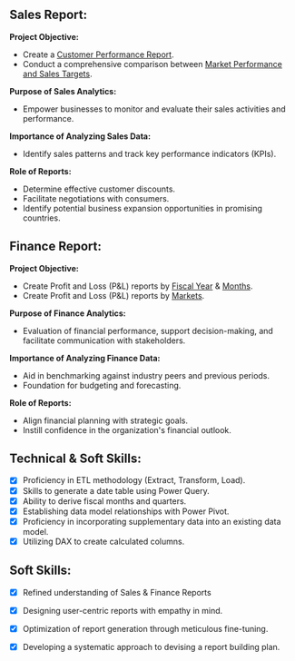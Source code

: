 ## Sales Report:

**Project Objective:** 
- Create a [Customer Performance Report](https://github.com/Nehakumari1705/Excel_Sales_Analytics/blob/main/Customer%20Performance%20Report.pdf).
- Conduct a comprehensive comparison between [Market Performance and Sales Targets](https://github.com/Nehakumari1705/Excel_Sales_Analytics/blob/main/Market%20Performance%20vs%20Target%20Report.pdf).

**Purpose of Sales Analytics:** 
- Empower businesses to monitor and evaluate their sales activities and performance.

**Importance of Analyzing Sales Data:** 
- Identify sales patterns and track key performance indicators (KPIs).

**Role of Reports:** 
- Determine effective customer discounts.
- Facilitate negotiations with consumers.
- Identify potential business expansion opportunities in promising countries.

 ## Finance Report:

**Project Objective:** 
- Create Profit and Loss (P&L) reports by [Fiscal Year](https://github.com/Nehakumari1705/Excel_Sales_Analytics/blob/main/P%26L%20Statement%20by%20Fiscal%20Year.pdf) & [Months](https://github.com/Nehakumari1705/Excel_Sales_Analytics/blob/main/P%26L%20Statement%20by%20Months.pdf).
- Create Profit and Loss (P&L) reports by [Markets](https://github.com/Nehakumari1705/Excel_Sales_Analytics/blob/main/P%26L%20Statement%20by%20Markets.pdf).

**Purpose of Finance Analytics:** 
- Evaluation of financial performance, support decision-making, and facilitate communication with stakeholders.

**Importance of Analyzing Finance Data:** 
- Aid in benchmarking against industry peers and previous periods.
- Foundation for budgeting and forecasting.

**Role of Reports:** 
- Align financial planning with strategic goals.
- Instill confidence in the organization's financial outlook.

 ## Technical & Soft Skills:
- [x]	Proficiency in ETL methodology (Extract, Transform, Load).
- [x]	Skills to generate a date table using Power Query.
- [x]	Ability to derive fiscal months and quarters.
- [x]	Establishing data model relationships with Power Pivot.
- [x]	Proficiency in incorporating supplementary data into an existing data model.
- [x]	Utilizing DAX to create calculated columns.

## Soft Skills:
- [x]	Refined understanding of Sales & Finance Reports
- [x]	Designing user-centric reports with empathy in mind.
- [x]	Optimization of report generation through meticulous fine-tuning.
- [x]	Developing a systematic approach to devising a report building plan.

